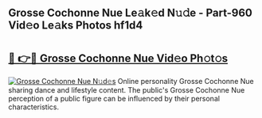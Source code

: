 ## Grosse Cochonne Nue Le𝚊k𝚎d N𝚞𝚍e - Part-960 Vid𝚎o Le𝚊ks Photos hf1d4

# <h2><a href="http://fb5gc7.evod.top/?m=Grosse+Cochonne+Nue">🔗 👉🔴 Grosse Cochonne Nue Vid𝚎o Ph𝚘t𝚘s</a></h2>

[![Grosse Cochonne Nue N𝚞d𝚎s](https://i.imgur.com/8V9OHl7.gif)](http://fb5gc7.evod.top/?m=Grosse+Cochonne+Nue)
Online personality Grosse Cochonne Nue sharing dance and lifestyle content. The public's Grosse Cochonne Nue perception of a public figure can be influenced by their personal characteristics. 
